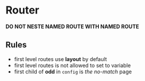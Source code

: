 # Router

**DO NOT NESTE NAMED ROUTE WITH NAMED ROUTE**

## Rules

+ first level routes use **layout** by default
+ first level routes is not allowed to set to variable
+ first child of **odd** in `config` is _the no-match_ page
